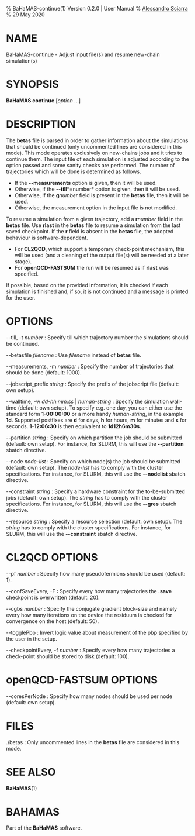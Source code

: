 % BaHaMAS-continue(1) Version 0.2.0 | User Manual
% [Alessandro Sciarra](sciarra@itp.uni-frankfurt.de)
% 29 May 2020

# NAME

BaHaMAS-continue - Adjust input file(s) and resume new-chain simulation(s)

# SYNOPSIS

**BaHaMAS continue** [*option* ...]

# DESCRIPTION

The **betas** file is parsed in order to gather information about the simulations that should be continued (only uncommented lines are considered in this mode).
This mode operates exclusively on new-chains jobs and it tries to continue them.
The input file of each simulation is adjusted according to the option passed and some sanity checks are performed.
The number of trajectories which will be done is determined as follows.

 * If the **\--measurements** option is given, then it will be used.
 * Otherwise, if the **\--till***=number* option is given, then it will be used.
 * Otherwise, if the **g***number* field is present in the **betas** file, then it will be used.
 * Otherwise, the measurement option in the input file is not modified.

To resume a simulation from a given trajectory, add a **r***number* field in the **betas** file.
Use **rlast** in the **betas** file to resume a simulation from the last saved checkpoint.
If the **r** field is absent in the **betas** file, the adopted behaviour is software-dependent.

 * For **CL2QCD**, which support a temporary check-point mechanism, this will be used (and a cleaning of the output file(s) will be needed at a later stage).
 * For **openQCD-FASTSUM** the run will be resumed as if **rlast** was specified.

If possible, based on the provided information, it is checked if each simulation is finished and, if so, it is not continued and a message is printed for the user.

# OPTIONS

\--till, \-t *number*
:   Specify till which trajectory number the simulations should be continued.

\--betasfile *filename*
:   Use *filename* instead of **betas** file.

\--measurements, \-m *number*
:   Specify the number of trajectories that should be done (default: 1000).

\--jobscript_prefix *string*
:   Specify the prefix of the jobscript file (default: own setup).

\--walltime, \-w *dd-hh:mm:ss* |  *human-string*
:   Specify the simulation wall-time (default: own setup).
    To specify e.g. one day, you can either use the standard form **1-00:00:00** or a more handy *human-string*, in the example **1d**.
    Supported postfixes are **d** for days, **h** for hours, **m** for minutes and **s** for seconds.
    **1-12:06:30** is then equivalent to **1d12h6m30s**.

\--partition *string*
:   Specify on which partition the job should be submitted (default: own setup).
    For instance, for SLURM, this will use the **\--partition** sbatch directive.

\--node *node-list*
:   Specify on which node(s) the job should be submitted (default: own setup).
    The *node-list* has to comply with the cluster specifications.
    For instance, for SLURM, this will use the **\--nodelist** sbatch directive.

\--constraint *string*
:   Specify a hardware constraint for the to-be-submitted jobs (default: own setup).
    The *string* has to comply with the cluster specifications.
    For instance, for SLURM, this will use the **\--gres** sbatch directive.

\--resource *string*
:   Specify a resource selection (default: own setup).
    The *string* has to comply with the cluster specifications.
    For instance, for SLURM, this will use the **\--constraint** sbatch directive.

# CL2QCD OPTIONS

\--pf *number*
:   Specify how many pseudofermions should be used (default: 1).

\--confSaveEvery, \-F
:   Specify every how many trajectories the **.save** checkpoint is overwritten (default: 20).

\--cgbs *number*
:   Specify the conjugate gradient block-size and namely every how many iterations on the device the residuum is checked for convergence on the host (default: 50).

\--togglePbp
:   Invert logic value about measurement of the pbp specified by the user in the setup.

\--checkpointEvery, \-f *number*
:   Specify every how many trajectories a check-point should be stored to disk (default: 100).

# openQCD-FASTSUM OPTIONS

\--coresPerNode
:   Specify how many nodes should be used per node (default: own setup).

# FILES

./betas
:   Only uncommented lines in the **betas** file are considered in this mode.

# SEE ALSO

**BaHaMAS**(1)

# BAHAMAS

Part of the **BaHaMAS** software.
